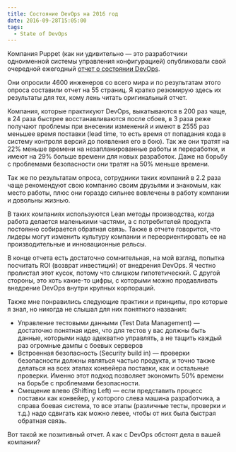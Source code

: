 ```yaml
---
title: Состояние DevOps на 2016 год
date: 2016-09-28T15:05:00
tags:
  - State of DevOps
---
```


Компания Puppet (как ни удивительно — это разработчики одноименной системы управления конфигурацией) опубликовали свой
очередной ежегодный [отчет о состоянии DevOps](https://puppet.com/resources/white-paper/2016-state-of-devops-report).

Они опросили 4600 инженеров со всего мира и по результатам этого опроса составили отчет на 55 страниц. Я кратко
резюмирую здесь их результаты для тех, кому лень читать оригинальный отчет.

<!--more-->

Компания, которые практикуют DevOps, выкатываются в 200 раз чаще, в 24 раза быстрее восстанавливаются после сбоев, в 3
раза реже получают проблемы при внесении изменений и имеют в 2555 раз меньшее время поставки (lead time, то есть время
от попадания кода в систему контроля версий до появления его в бою). Так же они тратят на 22% меньше времени на
незапланированные работы и переработки, и имеют на 29% больше времени для новых разработок. Даже на борьбу с проблемами
безопасности они тратят на 50% меньше времени.

Так же по результатам опроса, сотрудники таких компаний в 2.2 раза чаще рекомендуют свою компанию своим друзьями и
знакомым, как место работы, плюс они гораздо сильнее вовлечены в работу компании и довольны жизнью.

В таких компаниях используются Lean методы производства, когда работа делается маленькими частями, а с потребителей
продукта постоянно собирается обратная связь. Также в отчете говорится, что лидеры могут изменить культуру компании и
переориентировать ее на производительные и инновационные рельсы.

В конце отчета есть достаточно сомнительная, на мой взгляд, попытка посчитать ROI (возврат инвестиций) от внедрения
DevOps. Я честно пролистал этот кусок, потому что слишком гипотетический. С другой стороны, это хоть какие-то цифры, с
которыми можно продавливать внедрение DevOps внутри крупных корпораций.

Также мне понравились следующие практики и принципы, про которые я знал, но никогда не слышал для них понятного
названия:

* Управление тестовыми данными (Test Data Management) — достаточно понятная идея, что для тестов у вас должны быть
  данные, которыми надо адекватно управлять, а не тащить каждый раз огромные дампы с боевых серверов
* Встроенная безопасность (Security build in) — проверки безопасности должны являться частью продукта, и точно также
  делаться на всех этапах конвейера поставки, как и остальные проверки. Именно этот подход позволяет экономить 50%
  времени на борьбе с проблемами безопасности.
* Смещение влево (Shifting Left) — если представить процесс поставки как конвейер, у которого слева машина разработчика,
  а справа боевая система, то все этапы (различные тесты, проверки и т.д.) надо сдвигать как можно левее, чтобы от них
  была быстрая обратная связь.

Вот такой же позитивный отчет. А как с DevOps обстоят дела в вашей компании?
